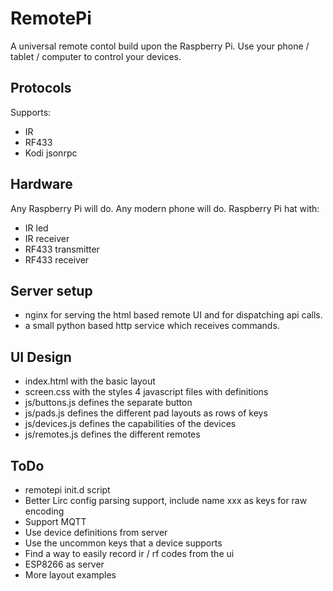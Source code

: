 # RemotePi
A universal remote contol build upon the Raspberry Pi. Use your phone / tablet / computer to control your devices.

## Protocols
Supports:
- IR
- RF433
- Kodi jsonrpc

## Hardware
Any Raspberry Pi will do.
Any modern phone will do.
Raspberry Pi hat with:
- IR led
- IR receiver
- RF433 transmitter
- RF433 receiver

## Server setup
- nginx for serving the html based remote UI and for dispatching api calls.
- a small python based http service which receives commands.

## UI Design
- index.html with the basic layout
- screen.css with the styles
4 javascript files with definitions
- js/buttons.js defines the separate button
- js/pads.js defines the different pad layouts as rows of keys
- js/devices.js defines the capabilities of the devices
- js/remotes.js defines the different remotes

## ToDo
- remotepi init.d script
- Better Lirc config parsing support, include name xxx as keys for raw encoding
- Support MQTT
- Use device definitions from server
- Use the uncommon keys that a device supports
- Find a way to easily record ir / rf codes from the ui
- ESP8266 as server
- More layout examples
